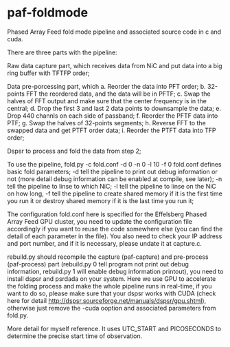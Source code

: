 # paf-foldmode

Phased Array Feed fold mode pipeline and associated source code in c and cuda.

There are three parts with the pipeline:

Raw data capture part, which receives data from NiC and put data into a big ring buffer with TFTFP order;

Data pre-porcessing part, which a. Reorder the data into PFT order; b. 32-points FFT the reordered data, and the data will be in PFTF; c. Swap the halves of FFT output and make sure that the center frequency is in the central; d. Drop the first 3 and last 2 data points to downsample the data; e. Drop 440 channls on each side of passband; f. Reorder the PFTF data into PTF; g. Swap the halves of 32-points segments; h. Reverse FFT to the swapped data and get PTFT order data; i. Reorder the PTFT data into TFP order;

Dspsr to process and fold the data from step 2;

To use the pipeline, fold.py -c fold.conf -d 0 -n 0 -l 10 -f 0 fold.conf defines basic fold parameters; -d tell the pipeline to print out debug information or not (more detail debug information can be enabled at compile, see later); -n tell the pipeline to linse to which NiC; -l tell the pipeline to linse on the NiC on how long, -f tell the pipeline to create shared memory if it is the first time you run it or destroy shared memory if it is the last time you run it;

The configuration fold.conf here is specified for the Effelsberg Phased Array Feed GPU cluster, you need to update the configuration file accordingly if you want to reuse the code somewhere else (you can find the detail of each parameter in the file). You also need to check your IP address and port number, and if it is necessary, please undate it at capture.c.

rebuild.py should recompile the capture (paf-capture) and pre-process (paf-process) part (rebuild.py 0 tell program not print out debug information, rebuild.py 1 will enable debug information printout), you need to install dspsr and psrdada on your system. Here we use GPU to accelerate the folding process and make the whole pipeline runs in real-time, if you want to do so, please make sure that your dspsr works with CUDA (check here for detail http://dspsr.sourceforge.net/manuals/dspsr/gpu.shtml), otherwise just remove the -cuda ooption and associated parameters from fold.py.

More detail for myself reference. It uses UTC_START and PICOSECONDS to determine the precise start time of observation.

